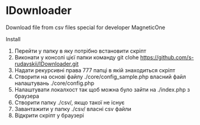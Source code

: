 IDownloader
===========

Download file from csv files special for developer MagneticOne


Install

1. Перейти у папку в яку потрібно встановити скріпт
2. Виконати у консолі цієї папки команду git clohe https://github.com/s-rudavskii/IDownloader.git
3. Надати рекурсивні права 777 папці в якій знаходиться скріпт
4. Створити на основі файлу ./core/config_sample.php власний файл налаштувань ./core/config.php
5. Налаштувати локалхост так щоб можна було зайти на ./index.php з браузера
6. Створити папку ./csv/, якщо такої не існує
7. Завантажити у папку ./csv/ власні csv файли
8. Відкрити скріпт у браузері
